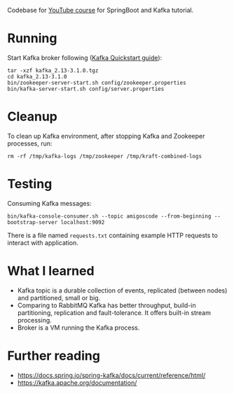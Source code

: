 Codebase for [YouTube course](https://youtu.be/SqVfCyfCJqw?si=yTkykDxiSQ4cPjM0) for SpringBoot and Kafka tutorial.

# Running

Start Kafka broker following ([Kafka Quickstart guide](https://kafka.apache.org/quickstart)):
```
tar -xzf kafka_2.13-3.1.0.tgz
cd kafka_2.13-3.1.0
bin/zookeeper-server-start.sh config/zookeeper.properties
bin/kafka-server-start.sh config/server.properties
```

# Cleanup
To clean up Kafka environment, after stopping Kafka and Zookeeper processes, run:
```
rm -rf /tmp/kafka-logs /tmp/zookeeper /tmp/kraft-combined-logs
```

# Testing
Consuming Kafka messages:
```
bin/kafka-console-consumer.sh --topic amigoscode --from-beginning --bootstrap-server localhost:9092
```

There is a file named `requests.txt` containing example HTTP requests to interact with application.

# What I learned
- Kafka topic is a durable collection of events, replicated (between nodes) and partitioned, small or big.
- Comparing to RabbitMQ Kafka has better throughput, build-in partitioning, replication and fault-tolerance. It offers built-in stream processing.
- Broker is a VM running the Kafka process.

# Further reading
- https://docs.spring.io/spring-kafka/docs/current/reference/html/
- https://kafka.apache.org/documentation/
